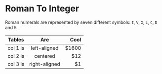 # Roman To Integer

Roman numerals are represented by seven different symbols: ```I```, ```V```, ```X```, ```L```, ```C```, ```D``` and ```M```.



| Tables   |      Are      |  Cool |
|----------|:-------------:|------:|
| col 1 is |  left-aligned | $1600 |
| col 2 is |    centered   |   $12 |
| col 3 is | right-aligned |    $1 |


